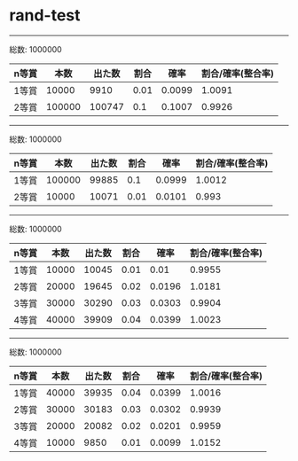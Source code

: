 # rand-test

---------------
総数: 1000000

| n等賞 | 本数 | 出た数 | 割合 | 確率 | 割合/確率(整合率) |
| --- | --- | --- | --- | --- | --- |
|1等賞|10000|9910|0.01|0.0099|1.0091|
|2等賞|100000|100747|0.1|0.1007|0.9926|
---------------
総数: 1000000

| n等賞 | 本数 | 出た数 | 割合 | 確率 | 割合/確率(整合率) |
| --- | --- | --- | --- | --- | --- |
|1等賞|100000|99885|0.1|0.0999|1.0012|
|2等賞|10000|10071|0.01|0.0101|0.993|
---------------
総数: 1000000

| n等賞 | 本数 | 出た数 | 割合 | 確率 | 割合/確率(整合率) |
| --- | --- | --- | --- | --- | --- |
|1等賞|10000|10045|0.01|0.01|0.9955|
|2等賞|20000|19645|0.02|0.0196|1.0181|
|3等賞|30000|30290|0.03|0.0303|0.9904|
|4等賞|40000|39909|0.04|0.0399|1.0023|
---------------
総数: 1000000

| n等賞 | 本数 | 出た数 | 割合 | 確率 | 割合/確率(整合率) |
| --- | --- | --- | --- | --- | --- |
|1等賞|40000|39935|0.04|0.0399|1.0016|
|2等賞|30000|30183|0.03|0.0302|0.9939|
|3等賞|20000|20082|0.02|0.0201|0.9959|
|4等賞|10000|9850|0.01|0.0099|1.0152|
